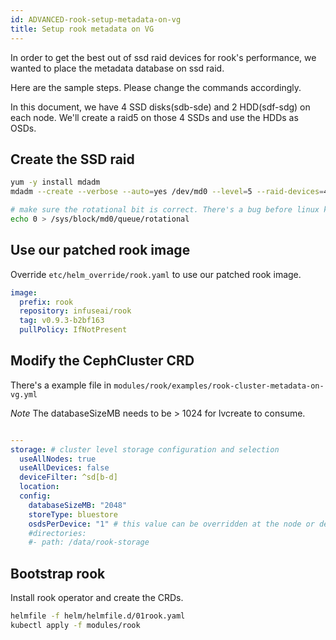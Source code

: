 ```yaml
---
id: ADVANCED-rook-setup-metadata-on-vg
title: Setup rook metadata on VG
---
```


In order to get the best out of ssd raid devices for rook's performance, we wanted to place the metadata database on ssd raid.

Here are the sample steps. Please change the commands accordingly.

In this document, we have 4 SSD disks(sdb-sde) and 2 HDD(sdf-sdg) on each node. We'll create a raid5 on those 4 SSDs and use the HDDs as OSDs.

## Create the SSD raid

```bash
yum -y install mdadm
mdadm --create --verbose --auto=yes /dev/md0 --level=5 --raid-devices=4 /dev/sd[b-e]

# make sure the rotational bit is correct. There's a bug before linux kernel 4.9
echo 0 > /sys/block/md0/queue/rotational
```

## Use our patched rook image

Override `etc/helm_override/rook.yaml` to use our patched rook image.

```yaml
image:
  prefix: rook
  repository: infuseai/rook
  tag: v0.9.3-b2bf163
  pullPolicy: IfNotPresent
```

## Modify the CephCluster CRD

There's a example file in `modules/rook/examples/rook-cluster-metadata-on-vg.yml`

_Note_ The databaseSizeMB needs to be > 1024 for lvcreate to consume.

```yaml

---
storage: # cluster level storage configuration and selection
  useAllNodes: true
  useAllDevices: false
  deviceFilter: ^sd[b-d]
  location:
  config:
    databaseSizeMB: "2048"
    storeType: bluestore
    osdsPerDevice: "1" # this value can be overridden at the node or device level
    #directories:
    #- path: /data/rook-storage
```

## Bootstrap rook

Install rook operator and create the CRDs.

```bash
helmfile -f helm/helmfile.d/01rook.yaml
kubectl apply -f modules/rook
```

